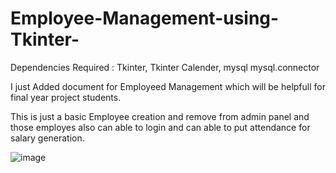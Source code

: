 ﻿# Employee-Management-using-Tkinter-

Dependencies Required :
Tkinter,
Tkinter Calender,
mysql
mysql.connector

I just Added document for Employeed Management which will be helpfull for final year project students.

This is just a basic Employee creation and remove from admin panel and those employes also can able to login and can able to put attendance for salary generation.

![image](https://github.com/user-attachments/assets/db668148-8152-4f2a-b552-c38570c11a84)
